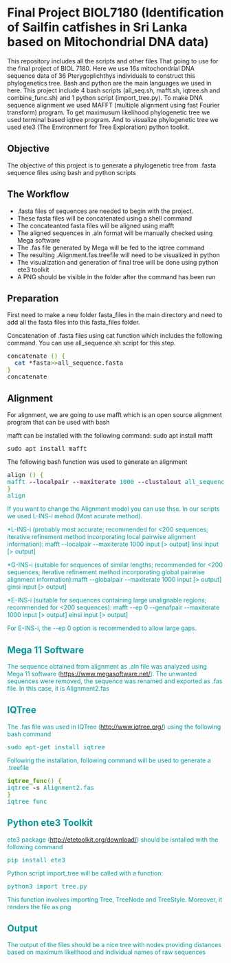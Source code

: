 # Final Project BIOL7180 (Identification of Sailfin catfishes in Sri Lanka based on Mitochondrial DNA data)

This repository includes all the scripts and other files That going to use for the final project of BIOL 7180. Here we use 16s mitochondrial DNA sequence data of 36 Pterygoplichthys individuals to construct this phylogenetics tree. Bash and python are the main languages we used in here. This project include 4 bash scripts (all_seq.sh, mafft.sh, iqtree.sh and combine_func.sh) and 1 python script (import_tree.py). To make DNA sequence alignment we used MAFFT (multiple alignment using fast Fourier transform) program. To get maximusum likelihood phylogenetic tree we used terminal based iqtree program. And to visualize phylogenetic tree we used ete3 (The Environment for Tree Exploration) python toolkit.  

## Objective 
The objective of this project is to generate a phylogenetic tree from .fasta sequence files using bash and python scripts

## The Workflow
  - .fasta files of sequences are needed to begin with the project. 
  - These fasta files will be concatenated using a shell command
  - The concateanted fasta files will be aligned using mafft
  - The aligned sequences in .aln format will be manually checked using Mega software
  - The .fas file generated by Mega will be fed to the iqtree command 
  - The resulting .Alignment.fas.treefile will need to be visualized in python
  - The visualization and generation of final tree will be done using python ete3 toolkit
  - A PNG should be visible in the folder after the command has been run


## Preparation
First need to make a new folder fasta_files in the main directory and need to add all the fasta files into this fasta_files folder.

Concatenation of .fasta files using cat function which includes the following command. You can use all_sequence.sh script for this step. 

<pre>concatenate <font color="#4E9A06">()</font> <font color="#4E9A06">{</font>
  <font color="#3465A4"><b>cat</b></font> *fasta<font color="#4E9A06">&gt;&gt;</font>all_sequence.fasta
<font color="#4E9A06">}</font>
concatenate</pre>

## Alignment 

For alignment, we are going to use mafft which is an open source alignment program that can be used with bash

mafft can be installed with the following command: 
sudo apt install mafft

<pre>sudo apt install mafft </pre>

The following bash function was used to generate an alignment

<pre>align <font color="#4E9A06">()</font> <font color="#4E9A06">{</font> <font color="#06989A">
mafft<font color="#75507B"><b> --localpair --maxiterate</b></font> 1000<font color="#75507B"><b> --clustalout</b></font> all_sequence.fasta<font color="#4E9A06">&gt;</font>Alignment.aln
<font color="#4E9A06">}</font>
align</pre>

If you want to change the Alignment model you can use thse. In our scripts we used L-INS-i mehod (Most acurate method).

*L-INS-i (probably most accurate; recommended for <200 sequences; iterative refinement method incorporating local pairwise alignment information):
mafft --localpair --maxiterate 1000 input [> output]
linsi input [> output]

*G-INS-i (suitable for sequences of similar lengths; recommended for <200 sequences; iterative refinement method incorporating global pairwise alignment information):mafft --globalpair --maxiterate 1000 input [> output]
ginsi input [> output]

*E-INS-i (suitable for sequences containing large unalignable regions; recommended for <200 sequences):
mafft --ep 0 --genafpair --maxiterate 1000 input [> output]
einsi input [> output]

For E-INS-i, the --ep 0 option is recommended to allow large gaps.

## Mega 11 Software

The sequence obtained from alignment as .aln file was analyzed using Mega 11 software (https://www.megasoftware.net/). 
The unwanted sequences were removed, the sequence was renamed and exported as .fas file. In this case, it is Alignment2.fas

## IQTree 

The .fas file was used in IQTree (http://www.iqtree.org/) using the following bash command

<pre>sudo apt-get install iqtree </pre>

Following the installation, following command will be used to generate a .treefile

<pre><font color="#06989A"><font color="#4E9A06"><b>iqtree_func</b></font><font color="#4E9A06">()</font> <font color="#4E9A06">{</font><font color="#06989A">
iqtree<font color="#75507B"><b> -s</b></font> Alignment2.fas
<font color="#4E9A06">}</font>
iqtree_func</pre>

## Python ete3 Toolkit

ete3 package (http://etetoolkit.org/download/) should be isntalled with the following command 

<pre>pip install ete3</pre>

Python script import_tree will be called with a function:

<pre>python3 import_tree.py</pre>

This function involves importing Tree, TreeNode and TreeStyle. Moreover, it renders the file as png

## Output

The output of the files should be a nice tree with nodes providing distances based on maximum likelihood and individual names of raw sequences
